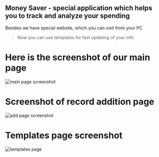 ## Money Saver - special application which helps you to track and analyze your spending
Besides we have special website, which you can visit from your PC
> Now you can use templates for fast updating of your info

# Here is the screenshot of our main page
![main page screenshot](https://ibb.co/59k58Dp)

# Screenshot of record addition page
![add page screenshot](https://ibb.co/4ZLnbsZ)

# Templates page screenshot
![templates page](https://ibb.co/TWzshWF)
